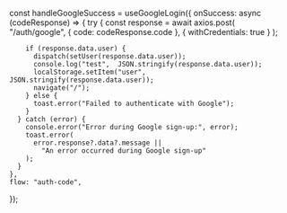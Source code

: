  const handleGoogleSuccess = useGoogleLogin({
    onSuccess: async (codeResponse) => {
      try {
        const response = await axios.post( "/auth/google",   { code: codeResponse.code }, { withCredentials: true } );

        if (response.data.user) {
          dispatch(setUser(response.data.user));
          console.log("test",  JSON.stringify(response.data.user));
          localStorage.setItem("user", JSON.stringify(response.data.user));
          navigate("/");
        } else {
          toast.error("Failed to authenticate with Google");
        }
      } catch (error) {
        console.error("Error during Google sign-up:", error);
        toast.error(
          error.response?.data?.message ||
            "An error occurred during Google sign-up"
        );
      }
    },
    flow: "auth-code",
  });
